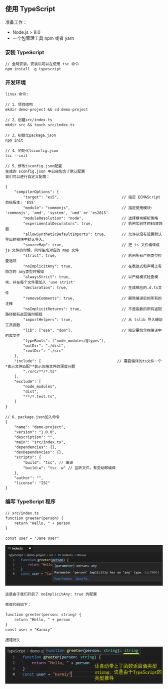 ## 使用 TypeScript

准备工作：

- Node.js > 8.0
- 一个包管理工具 npm 或者 yarn

### 安装 TypeScript
    
    // 全局安装，安装后可以在使用 tsc 命令
    npm install -g typescript
    
### 开发环境
    
    linux 命令:
    
    // 1、项目结构
    mkdir demo-project && cd demo-project
    
    // 2、创建src/index.ts
    mkdir src && touch src/index.ts
    
    // 3、初始化package.json
    npm init
    
    // 4、初始化tsconfig.json
    tsc --init
    
    // 5、修改tsconfig.json配置
    生成的 sconfig.json 中已经包含了默认配置
    我们可以进行自定义配置：
    
    {
        "compilerOptions": {
            "target": "es5",                            // 指定 ECMAScript 目标版本: 'ES5'
            "module": "commonjs",                       // 指定使用模块: 'commonjs', 'amd', 'system', 'umd' or 'es2015'
            "moduleResolution": "node",                 // 选择模块解析策略
            "experimentalDecorators": true,             // 启用实验性的ES装饰器
            "allowSyntheticDefaultImports": true,       // 允许从没有设置默认导出的模块中默认导入。
            "sourceMap": true,                          // 把 ts 文件编译成 js 文件的时候，同时生成对应的 map 文件
            "strict": true,                             // 启用所有严格类型检查选项
            "noImplicitAny": true,                      // 在表达式和声明上有隐含的 any类型时报错
            "alwaysStrict": true,                       // 以严格模式检查模块，并在每个文件里加入 'use strict'
            "declaration": true,                        // 生成相应的.d.ts文件
            "removeComments": true,                     // 删除编译后的所有的注释
            "noImplicitReturns": true,                  // 不是函数的所有返回路径都有返回值时报错
            "importHelpers": true,                      // 从 tslib 导入辅助工具函数
            "lib": ["es6", "dom"],                      // 指定要包含在编译中的库文件
            "typeRoots": ["node_modules/@types"],
            "outDir": "./dist",
            "rootDir": "./src"
        },
        "include": [                                  // 需要编译的ts文件一个*表示文件匹配**表示忽略文件的深度问题
            "./src/**/*.ts"
        ],
        "exclude": [
            "node_modules",
            "dist",
            "**/*.test.ts",
        ]
    }
    
    // 6、package.json加入命令
    {
        "name": "demo-project",
        "version": "1.0.0",
        "description": "",
        "main": "src/index.ts",
        "dependencies": {},
        "devDependencies": {},
        "scripts": {
            "build": "tsc", // 编译
            "build:w": "tsc -w" // 监听文件，有变动即编译
        },
        "author": "",
        "license": "ISC"
    }
    
### 编写 TypeScript 程序

    // src/index.ts
    function greeter(person) {
        return "Hello, " + person
    }
    
    const user = "Jane User"
    
![Alt text](imgs/02-01.png)

    这是由于我们开启了 noImplicitAny: true 的配置

    修改代码如下：

    function greeter(person: string) {
        return "Hello, " + person
    }
    const user = "Karmiy"

    报错消失
    
![Alt text](imgs/02-02.png)
    
    
    